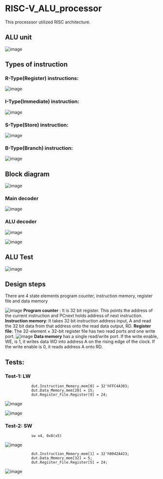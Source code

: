 # RISC-V_ALU_processor
This processsor utilized RISC architecture.

## ALU unit
![image](https://github.com/Sourabhsinghchouhan/Single_cycle_ALU/assets/145453605/5ad433bd-a6dc-4523-863e-202af229ee03)

## Types of instruction

### R-Type(Register) instructions:
![image](https://github.com/Sourabhsinghchouhan/Single_cycle_ALU/assets/145453605/633ead17-5e6f-40c8-89ce-4a599ff7c3cb)
### I-Type(Immediate) instruction:
![image](https://github.com/Sourabhsinghchouhan/Single_cycle_ALU/assets/145453605/dbd62333-0d29-49ba-9032-e37674e6fe08)
### S-Type(Store) instruction:
![image](https://github.com/Sourabhsinghchouhan/Single_cycle_ALU/assets/145453605/1644b80e-4aa5-4119-acc2-07af9b2214ba)
### B-Type(Branch) instruction:
![image](https://github.com/Sourabhsinghchouhan/Single_cycle_ALU/assets/145453605/5f8a1c50-57b0-464c-a39c-b9fba5ff28dd)
## Block diagram
![image](https://github.com/Sourabhsinghchouhan/Single_cycle_ALU/assets/145453605/e1127915-6b2e-4b0a-a661-5fe13fdfe123)
### Main decoder
![image](https://github.com/Sourabhsinghchouhan/Single_cycle_ALU/assets/145453605/060c096e-3d18-47c0-aacf-fa46652a5b6f)
### ALU decoder
![image](https://github.com/Sourabhsinghchouhan/Single_cycle_ALU/assets/145453605/899a716b-581d-4718-8a3d-3f26464467ec)

![image](https://github.com/Sourabhsinghchouhan/Single_cycle_ALU/assets/145453605/968055bb-dc79-4ec0-8319-4c32f4ba66ed)

## ALU Test
![image](https://github.com/Sourabhsinghchouhan/Single_cycle_ALU/assets/145453605/24ce73c5-9871-43d1-95c1-b5464ce1f8f6)

## Design steps
There are 4 state elements program counter, instruction memory, register file and data memory

![image](https://github.com/Sourabhsinghchouhan/Single_cycle_ALU/assets/145453605/956928dd-d6cc-4bf1-8ef0-34cf50dd7b7c)
**Program counter** : It is 32 bit register. This points the address of the current instruction and PCnext holds address of next instruction.
**Instruction memory**: It takes 32 bit instruction address input, A and read the 32 bit data from that address onto the read data output, RD.
**Register file**: The 32-element × 32-bit register file has two read ports and one write port.
![image](https://github.com/Sourabhsinghchouhan/Single_cycle_ALU/assets/145453605/968055bb-dc79-4ec0-8319-4c32f4ba66ed)
**Data memory** has a single read/write port. If the write enable, WE, is 1, it writes data
WD into address A on the rising edge of the clock. If the write enable is 0, it reads address A
onto RD.
## Tests:


### Test-1: LW

[^1]:Source register -> x6
[^2]:Base address -> [x9] = 24
[^3]:Offset value -> -4
[^4]:Effective address -> 24-4=20
![image](https://github.com/Sourabhsinghchouhan/Single_cycle_ALU/assets/145453605/71b3c028-77b8-407b-8836-7e1dafec4cb4)

```
            dut.Instruction_Memory.mem[0] = 32'hFFC4A303;
            dut.Data_Memory.mem[20] = 15;
            dut.Register_File.Register[9] = 24;
```

![image](https://github.com/Sourabhsinghchouhan/Single_cycle_ALU/assets/145453605/84662f07-4278-4d4f-b098-6e40f71aa091)

![image](https://github.com/Sourabhsinghchouhan/Single_cycle_ALU/assets/145453605/db2e31db-155a-40c9-9ea2-5f1567d54784)


### Test-2: SW

```
            sw x4, 0x8(x5)
```
![image](https://github.com/Sourabhsinghchouhan/Single_cycle_ALU/assets/145453605/37bfcbdb-8248-4be4-80b0-fe9326bc7358)

```
            dut.Instruction_Memory.mem[1] = 32'h0042A423;
            dut.Data_Memory.mem[32] = 5;
            dut.Register_File.Register[5] = 24;
```
![image](https://github.com/Sourabhsinghchouhan/Single_cycle_ALU/assets/145453605/e1b4e9ac-830f-46bd-b2b4-946d1aef5056)


